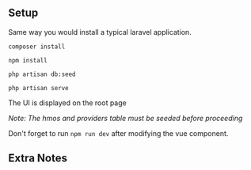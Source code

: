 


## Setup

Same way you would install a typical laravel application.

    composer install

    npm install

    php artisan db:seed

    php artisan serve

The UI is displayed on the root page

*Note: The hmos and providers table must be seeded before proceeding*

Don't forget to run `npm run dev` after modifying the vue component.

## Extra Notes



